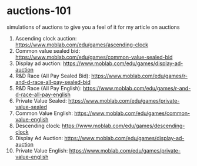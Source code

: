 # auctions-101
simulations of auctions to give you a feel of it for my article on auctions

1. Ascending clock auction: https://www.moblab.com/edu/games/ascending-clock
2. Common value sealed bid: https://www.moblab.com/edu/games/common-value-sealed-bid
3. Display ad auction: https://www.moblab.com/edu/games/display-ad-auction
4. R&D Race (All Pay Sealed Bid): https://www.moblab.com/edu/games/r-and-d-race-all-pay-sealed-bid
5. R&D Race (All Pay English): https://www.moblab.com/edu/games/r-and-d-race-all-pay-english
6. Private Value Sealed: https://www.moblab.com/edu/games/private-value-sealed
7. Common Value English: https://www.moblab.com/edu/games/common-value-english
8. Descending clock: https://www.moblab.com/edu/games/descending-clock
9. Display Ad Auction: https://www.moblab.com/edu/games/display-ad-auction
10. Private Value English: https://www.moblab.com/edu/games/private-value-english
